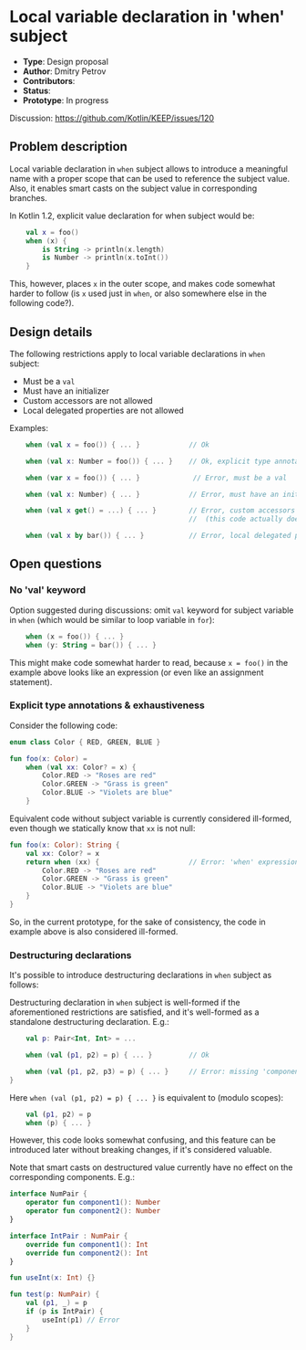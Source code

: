 # Local variable declaration in 'when' subject

* **Type**: Design proposal
* **Author**: Dmitry Petrov
* **Contributors**:
* **Status**:
* **Prototype**: In progress

Discussion: https://github.com/Kotlin/KEEP/issues/120

## Problem description

Local variable declaration in `when` subject allows to introduce a meaningful name with a proper scope
that can be used to reference the subject value.
Also, it enables smart casts on the subject value in corresponding branches.

In Kotlin 1.2, explicit value declaration for when subject would be:
```kotlin
    val x = foo()
    when (x) {
        is String -> println(x.length)
        is Number -> println(x.toInt())
    }
```
This, however, places `x` in the outer scope, and makes code somewhat harder to follow
(is `x` used just in `when`, or also somewhere else in the following code?).

## Design details

The following restrictions apply to local variable declarations in `when` subject:
* Must be a `val`
* Must have an initializer
* Custom accessors are not allowed
* Local delegated properties are not allowed

Examples:
```kotlin
    when (val x = foo()) { ... }            // Ok

    when (val x: Number = foo()) { ... }    // Ok, explicit type annotation can be provided

    when (var x = foo()) { ... }             // Error, must be a val

    when (val x: Number) { ... }            // Error, must have an initializer

    when (val x get() = ...) { ... }        // Error, custom accessors are not allowed
                                            //  (this code actually doesn't parse in Kotlin 1.2, which is ok)

    when (val x by bar()) { ... }           // Error, local delegated properties are not allowed in 'when' subject
```

## Open questions

### No 'val' keyword

Option suggested during discussions: omit `val` keyword for subject variable in `when` (which would be similar to loop
variable in `for`):
```kotlin
    when (x = foo()) { ... }
    when (y: String = bar()) { ... }
```

This might make code somewhat harder to read, because `x = foo()` in the example above looks like an expression (or even
like an assignment statement).

### Explicit type annotations & exhaustiveness

Consider the following code:
```kotlin
enum class Color { RED, GREEN, BLUE }

fun foo(x: Color) =
    when (val xx: Color? = x) {
        Color.RED -> "Roses are red"
        Color.GREEN -> "Grass is green"
        Color.BLUE -> "Violets are blue"
    }
```

Equivalent code without subject variable is currently considered ill-formed, even though we statically know that `xx` is
not null:
```kotlin
fun foo(x: Color): String {
    val xx: Color? = x
    return when (xx) {                      // Error: 'when' expression must be exhaustive
        Color.RED -> "Roses are red"
        Color.GREEN -> "Grass is green"
        Color.BLUE -> "Violets are blue"
    }
}
```

So, in the current prototype, for the sake of consistency, the code in example above is also considered ill-formed.


### Destructuring declarations

It's possible to introduce destructuring declarations in `when` subject as follows:

Destructuring declaration in `when` subject is well-formed if the aforementioned restrictions are satisfied,
and it's well-formed as a standalone destructuring declaration. E.g.:
```kotlin
    val p: Pair<Int, Int> = ...

    when (val (p1, p2) = p) { ... }         // Ok

    when (val (p1, p2, p3) = p) { ... }     // Error: missing 'component3()' function
}
```

Here `when (val (p1, p2) = p) { ... }` is equivalent to (modulo scopes):
```kotlin
    val (p1, p2) = p
    when (p) { ... }
```

However, this code looks somewhat confusing, and this feature can be introduced later without breaking changes, if it's
considered valuable.

Note that smart casts on destructured value currently have no effect on the corresponding components. E.g.:
```kotlin
interface NumPair {
    operator fun component1(): Number
    operator fun component2(): Number
}

interface IntPair : NumPair {
    override fun component1(): Int
    override fun component2(): Int
}

fun useInt(x: Int) {}

fun test(p: NumPair) {
    val (p1, _) = p
    if (p is IntPair) {
        useInt(p1) // Error
    }
}
```

